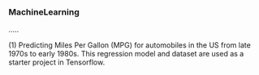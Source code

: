 ### MachineLearning

.....

(1) Predicting Miles Per Gallon (MPG) for automobiles in the US from late 1970s to early 1980s. This regression model and dataset are used as a starter project in Tensorflow.
